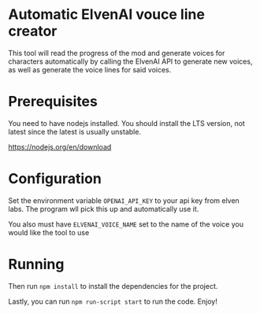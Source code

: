 # Automatic ElvenAI vouce line creator

This tool will read the progress of the mod and generate voices for characters
automatically by calling the ElvenAI API to generate new voices, as well as
generate the voice lines for said voices.

# Prerequisites

You need to have nodejs installed. You should install the LTS version, not latest since the latest is usually unstable.

https://nodejs.org/en/download

# Configuration

Set the environment variable `OPENAI_API_KEY` to your api key from elven labs.
The program wll pick this up and automatically use it.

You also must have `ELVENAI_VOICE_NAME` set to the name of the voice you would like
the tool to use

# Running



Then run `npm install` to install the dependencies for the project.

Lastly, you can run `npm run-script start` to run the code. Enjoy!

